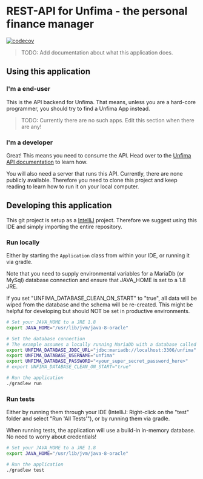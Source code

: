 # REST-API for Unfima - the personal finance manager
[![codecov](https://codecov.io/gh/Nijin22/unnamed-finance-manager/branch/master/graph/badge.svg)](https://codecov.io/gh/Nijin22/unnamed-finance-manager)

> TODO: Add documentation about what this application does.

## Using this application

### I'm a end-user
This is the API backend for Unfima. That means, unless you are a hard-core programmer, you should try to find a
Unfima App instead. 

> TODO: Currently there are no such apps. Edit this section when there are any!

### I'm a developer

Great! This means you need to consume the API. Head over to the
[Unfima API documentation](http://nijin22.github.io/unnamed-finance-manager) to learn how.

You will also need a server that runs this API. Currently, there are none publicly available.
Therefore you need to clone this project and keep reading to learn how to run it on your local computer.

## Developing this application

This git project is setup as a [IntelliJ](https://www.jetbrains.com/idea/) project.
Therefore we suggest using this IDE and simply importing the entire repository.

### Run locally
Either by starting the `Application` class from within your IDE, or running it via gradle.

Note that you need to supply environmental variables for a MariaDb (or MySql) database connection
and ensure that JAVA_HOME is set to a 1.8 JRE.

If you set "UNFIMA_DATABASE_CLEAN_ON_START" to "true", all data will be wiped from the database and
the schema will be re-created. This might be helpful for developing but should NOT be set in productive environments.

```bash
# Set your JAVA_HOME to a JRE 1.8
export JAVA_HOME="/usr/lib/jvm/java-8-oracle"

# Set the database connection
# The example assumes a locally running MariaDb with a database called "unfima"
export UNFIMA_DATABASE_JDBC_URL="jdbc:mariadb://localhost:3306/unfima"
export UNFIMA_DATABASE_USERNAME="unfima"
export UNFIMA_DATABASE_PASSWORD="<your_super_secret_password_here>"
# export UNFIMA_DATABASE_CLEAN_ON_START="true"

# Run the application
./gradlew run
```

### Run tests
Either by running them through your IDE (IntelliJ: Right-click on the "test" folder and select "Run 'All Tests'"), or by running them via gradle.

When running tests, the application will use a build-in in-memory database. No need to worry about credentials!

```bash
# Set your JAVA_HOME to a JRE 1.8
export JAVA_HOME="/usr/lib/jvm/java-8-oracle"

# Run the application
./gradlew test
```
